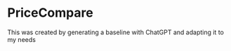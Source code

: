 # PriceCompare

This was created by generating a baseline with ChatGPT and adapting it to my needs 
